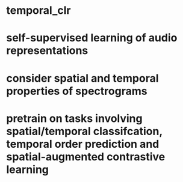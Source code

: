 # temporal_clr
# self-supervised learning of audio representations
# consider spatial and temporal properties of spectrograms
# pretrain on tasks involving spatial/temporal classifcation, temporal order prediction and spatial-augmented contrastive learning
